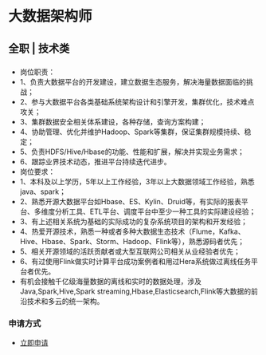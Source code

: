 
# 大数据架构师
## 全职  |  技术类
### 

- 岗位职责：
- 1、负责大数据平台的开发建设，建立数据生态服务，解决海量数据面临的挑战；
- 2、参与大数据平台各类基础系统架构设计和引擎开发，集群优化，技术难点攻关；
- 3、集群数据安全相关体系建设，各种存储，查询方案构建；
- 4、协助管理、优化并维护Hadoop、Spark等集群，保证集群规模持续、稳定；
- 5、负责HDFS/Hive/Hbase的功能、性能和扩展，解决并实现业务需求；
- 6、跟踪业界技术动态，推进平台持续迭代进步。
- 岗位要求：
- 1、本科及以上学历，5年以上工作经验，3年以上大数据领域工作经验，熟悉java、spark；
- 2、熟悉开源大数据平台如Hbase、ES、Kylin、Druid等，有实际的报表平台、多维度分析工具、ETL平台、调度平台中至少一种工具的实际建设经验；
- 3、有上述相关系统为基础的实际成功的复杂系统项目的架构和开发经验；
- 4、热爱开源技术，熟悉一种或者多种大数据生态技术（Flume，Kafka、Hive、Hbase、Spark、Storm、Hadoop、Flink等），熟悉源码者优先；
- 5、相关开源领域的活跃贡献者或大型互联网公司相关从业经验者优先；
- 6、有过使用Flink做实时计算平台成功案例者和用过Hera系统做过离线任务平台者优先。
- 有机会接触千亿级海量数据的离线和实时的数据处理，涉及Java,Spark,Hive,Spark streaming,Hbase,Elasticsearch,Flink等大数据的前沿技术和多云的统一架构。
### 申请方式
- <a href="mailto:hr@tuya.com?subject=求职简历-大数据架构师-来自GitHub">立即申请</a>